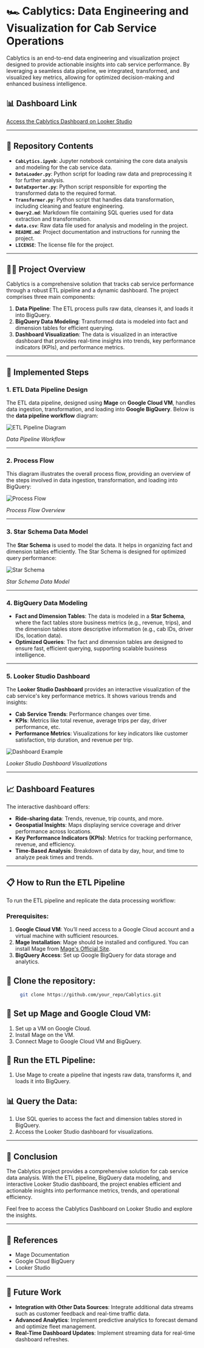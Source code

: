 # 🏎️ **Cablytics: Data Engineering and Visualization for Cab Service Operations**

Cablytics is an end-to-end data engineering and visualization project designed to provide actionable insights into cab service performance. By leveraging a seamless data pipeline, we integrated, transformed, and visualized key metrics, allowing for optimized decision-making and enhanced business intelligence.

## 📊 **Dashboard Link**

[Access the Cablytics Dashboard on Looker Studio](https://lookerstudio.google.com/reporting/64ab5f11-6793-4451-93fc-b4927b9ef2e5)

---

## 📂 **Repository Contents**
- **`CabLytics.ipynb`**: Jupyter notebook containing the core data analysis and modeling for the cab service data.
- **`DataLoader.py`**: Python script for loading raw data and preprocessing it for further analysis.
- **`DataExporter.py`**: Python script responsible for exporting the transformed data to the required format.
- **`Transformer.py`**: Python script that handles data transformation, including cleaning and feature engineering.
- **`Query2.md`**: Markdown file containing SQL queries used for data extraction and transformation.
- **`data.csv`**: Raw data file used for analysis and modeling in the project.
- **`README.md`**: Project documentation and instructions for running the project.
- **`LICENSE`**: The license file for the project.

---

## 🧑‍💻 **Project Overview**
Cablytics is a comprehensive solution that tracks cab service performance through a robust ETL pipeline and a dynamic dashboard. The project comprises three main components:

1. **Data Pipeline**: The ETL process pulls raw data, cleanses it, and loads it into BigQuery.
2. **BigQuery Data Modeling**: Transformed data is modeled into fact and dimension tables for efficient querying.
3. **Dashboard Visualization**: The data is visualized in an interactive dashboard that provides real-time insights into trends, key performance indicators (KPIs), and performance metrics.

---

## 🔧 **Implemented Steps**

### 1. **ETL Data Pipeline Design**

The ETL data pipeline, designed using **Mage** on **Google Cloud VM**, handles data ingestion, transformation, and loading into **Google BigQuery**. Below is the **data pipeline workflow** diagram:

![ETL Pipeline Diagram](https://github.com/ahtisham73/CabLytics/blob/a0fa780adca137a1baaf6885ee7c6d65c2b578db/Data_PipeLine.png)

*Data Pipeline Workflow*

---

### 2. **Process Flow**

This diagram illustrates the overall process flow, providing an overview of the steps involved in data ingestion, transformation, and loading into BigQuery:

![Process Flow](https://github.com/ahtisham73/CabLytics/blob/d9ec72e8cdbef0d474682828eb6191d83dfe5054/Process%20flow%20Diagram.png)

*Process Flow Overview*

---

### 3. **Star Schema Data Model**

The **Star Schema** is used to model the data. It helps in organizing fact and dimension tables efficiently. The Star Schema is designed for optimized query performance:

![Star Schema](https://github.com/ahtisham73/CabLytics/blob/d9ec72e8cdbef0d474682828eb6191d83dfe5054/Star%20Schema.png)

*Star Schema Data Model*

---

### 4. **BigQuery Data Modeling**

- **Fact and Dimension Tables**: The data is modeled in a **Star Schema**, where the fact tables store business metrics (e.g., revenue, trips), and the dimension tables store descriptive information (e.g., cab IDs, driver IDs, location data).
- **Optimized Queries**: The fact and dimension tables are designed to ensure fast, efficient querying, supporting scalable business intelligence.

---

### 5. **Looker Studio Dashboard**

The **Looker Studio Dashboard** provides an interactive visualization of the cab service's key performance metrics. It shows various trends and insights:

- **Cab Service Trends**: Performance changes over time.
- **KPIs**: Metrics like total revenue, average trips per day, driver performance, etc.
- **Performance Metrics**: Visualizations for key indicators like customer satisfaction, trip duration, and revenue per trip.

![Dashboard Example](https://lookerstudio.google.com/reporting/64ab5f11-6793-4451-93fc-b4927b9ef2e5)

*Looker Studio Dashboard Visualizations*

---

## 📈 **Dashboard Features**

The interactive dashboard offers:
- **Ride-sharing data**: Trends, revenue, trip counts, and more.
- **Geospatial Insights**: Maps displaying service coverage and driver performance across locations.
- **Key Performance Indicators (KPIs)**: Metrics for tracking performance, revenue, and efficiency.
- **Time-Based Analysis**: Breakdown of data by day, hour, and time to analyze peak times and trends.

---

## 📋 **How to Run the ETL Pipeline**

To run the ETL pipeline and replicate the data processing workflow:

### Prerequisites:
1. **Google Cloud VM**: You’ll need access to a Google Cloud account and a virtual machine with sufficient resources.
2. **Mage Installation**: Mage should be installed and configured. You can install Mage from [Mage's Official Site](https://www.mage.ai/).
3. **BigQuery Access**: Set up Google BigQuery for data storage and analytics.

## 🐙 **Clone the repository:**
  ```bash
       git clone https://github.com/your_repo/Cablytics.git
  ```
 
## 🔧 **Set up Mage and Google Cloud VM:**
1. Set up a VM on Google Cloud.
2. Install Mage on the VM.
3. Connect Mage to Google Cloud VM and BigQuery.

 ## 🚀 **Run the ETL Pipeline:**
1. Use Mage to create a pipeline that ingests raw data, transforms it, and loads it into BigQuery.

 ## 📊 **Query the Data:**
1. Use SQL queries to access the fact and dimension tables stored in BigQuery.
2. Access the Looker Studio dashboard for visualizations.

---

## 📅 **Conclusion**
The Cablytics project provides a comprehensive solution for cab service data analysis. With the ETL pipeline, BigQuery data modeling, and interactive Looker Studio dashboard, the project enables efficient and actionable insights into performance metrics, trends, and operational efficiency.

Feel free to access the Cablytics Dashboard on Looker Studio and explore the insights.

---

## 📜 **References**
- Mage Documentation
- Google Cloud BigQuery
- Looker Studio

---

## 📝 **Future Work**
- **Integration with Other Data Sources**: Integrate additional data streams such as customer feedback and real-time traffic data.
- **Advanced Analytics**: Implement predictive analytics to forecast demand and optimize fleet management.
- **Real-Time Dashboard Updates**: Implement streaming data for real-time dashboard refreshes.

